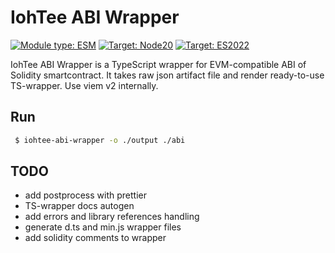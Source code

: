 # IohTee ABI Wrapper

[![Module type: ESM](https://img.shields.io/badge/module%20type-ESM-brightgreen)]()
[![Target: Node20](https://img.shields.io/badge/Node.js->=20-brightgreen)]()
[![Target: ES2022](https://img.shields.io/badge/target-ES2022-brightgreen)]()

IohTee ABI Wrapper is a TypeScript wrapper for EVM-compatible ABI of Solidity smartcontract.
It takes raw json artifact file and render ready-to-use TS-wrapper. Use viem v2 internally.

## Run

```bash
 $ iohtee-abi-wrapper -o ./output ./abi 
```

## TODO
- add postprocess with prettier
- TS-wrapper docs autogen
- add errors and library references handling
- generate d.ts and min.js wrapper files
- add solidity comments to wrapper
